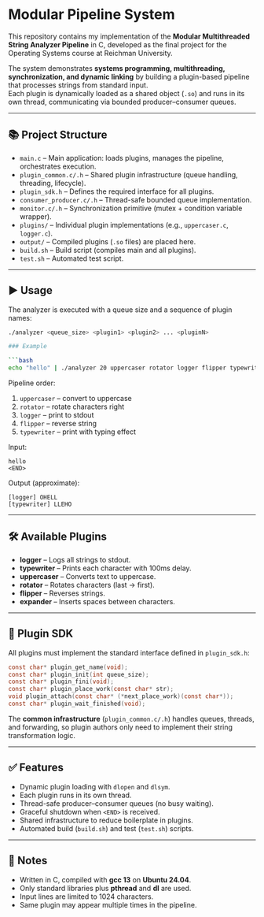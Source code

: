 # Modular Pipeline System

This repository contains my implementation of the **Modular Multithreaded String Analyzer Pipeline** in C, developed as the final project for the Operating Systems course at Reichman University.  

The system demonstrates **systems programming, multithreading, synchronization, and dynamic linking** by building a plugin-based pipeline that processes strings from standard input.  
Each plugin is dynamically loaded as a shared object (`.so`) and runs in its own thread, communicating via bounded producer–consumer queues.

---

## 📚 Project Structure

- `main.c` – Main application: loads plugins, manages the pipeline, orchestrates execution.  
- `plugin_common.c/.h` – Shared plugin infrastructure (queue handling, threading, lifecycle).  
- `plugin_sdk.h` – Defines the required interface for all plugins.  
- `consumer_producer.c/.h` – Thread-safe bounded queue implementation.  
- `monitor.c/.h` – Synchronization primitive (mutex + condition variable wrapper).  
- `plugins/` – Individual plugin implementations (e.g., `uppercaser.c`, `logger.c`).  
- `output/` – Compiled plugins (`.so` files) are placed here.  
- `build.sh` – Build script (compiles main and all plugins).  
- `test.sh` – Automated test script.  

---

## ▶️ Usage

The analyzer is executed with a queue size and a sequence of plugin names:

```bash
./analyzer <queue_size> <plugin1> <plugin2> ... <pluginN>

### Example

```bash
echo "hello" | ./analyzer 20 uppercaser rotator logger flipper typewriter
```

Pipeline order:

1. `uppercaser` – convert to uppercase
2. `rotator` – rotate characters right
3. `logger` – print to stdout
4. `flipper` – reverse string
5. `typewriter` – print with typing effect

Input:

```
hello
<END>
```

Output (approximate):

```
[logger] OHELL
[typewriter] LLEHO
```

---

## 🛠 Available Plugins

* **logger** – Logs all strings to stdout.
* **typewriter** – Prints each character with 100ms delay.
* **uppercaser** – Converts text to uppercase.
* **rotator** – Rotates characters (last → first).
* **flipper** – Reverses strings.
* **expander** – Inserts spaces between characters.

---

## 🧩 Plugin SDK

All plugins must implement the standard interface defined in `plugin_sdk.h`:

```c
const char* plugin_get_name(void);
const char* plugin_init(int queue_size);
const char* plugin_fini(void);
const char* plugin_place_work(const char* str);
void plugin_attach(const char* (*next_place_work)(const char*));
const char* plugin_wait_finished(void);
```

The **common infrastructure** (`plugin_common.c/.h`) handles queues, threads, and forwarding, so plugin authors only need to implement their string transformation logic.

---

## ✅ Features

* Dynamic plugin loading with `dlopen` and `dlsym`.
* Each plugin runs in its own thread.
* Thread-safe producer–consumer queues (no busy waiting).
* Graceful shutdown when `<END>` is received.
* Shared infrastructure to reduce boilerplate in plugins.
* Automated build (`build.sh`) and test (`test.sh`) scripts.

---

## 📖 Notes

* Written in C, compiled with **gcc 13** on **Ubuntu 24.04**.
* Only standard libraries plus **pthread** and **dl** are used.
* Input lines are limited to 1024 characters.
* Same plugin may appear multiple times in the pipeline.

```
